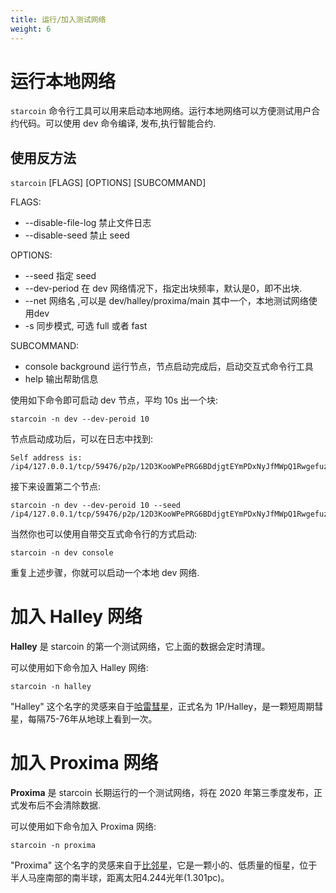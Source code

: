 ```yaml
---
title: 运行/加入测试网络
weight: 6
---
```


# 运行本地网络

`starcoin` 命令行工具可以用来启动本地网络。运行本地网络可以方便测试用户合约代码。可以使用 dev 命令编译, 发布,执行智能合约. 

## 使用反方法

`starcoin` [FLAGS] [OPTIONS] [SUBCOMMAND]

FLAGS:
- --disable-file-log 禁止文件日志
- --disable-seed 禁止 seed


OPTIONS:
- --seed 指定 seed
- --dev-period 在 dev 网络情况下，指定出块频率，默认是0，即不出块.
- --net 网络名 ,可以是 dev/halley/proxima/main 其中一个，本地测试网络使用dev
- -s 同步模式, 可选 full 或者 fast

SUBCOMMAND:
- console background 运行节点，节点启动完成后，启动交互式命令行工具
- help  输出帮助信息


使用如下命令即可启动 dev 节点，平均 10s 出一个块:

```
starcoin -n dev --dev-peroid 10 
```

节点启动成功后，可以在日志中找到:

```
Self address is: /ip4/127.0.0.1/tcp/59476/p2p/12D3KooWPePRG6BDdjgtEYmPDxNyJfMWpQ1Rwgefuz9eqksLfxJb
```

接下来设置第二个节点:

```
starcoin -n dev --dev-peroid 10 --seed /ip4/127.0.0.1/tcp/59476/p2p/12D3KooWPePRG6BDdjgtEYmPDxNyJfMWpQ1Rwgefuz9eqksLfxJb

```

当然你也可以使用自带交互式命令行的方式启动:

```
starcoin -n dev console
```

重复上述步骤，你就可以启动一个本地 dev 网络.

# 加入 Halley 网络

**Halley** 是 starcoin 的第一个测试网络，它上面的数据会定时清理。

可以使用如下命令加入 Halley 网络:
```
starcoin -n halley
```

"Halley" 这个名字的灵感来自于[哈雷彗星](https://en.wikipedia.org/wiki/Halley%27s_Comet)，正式名为 1P/Halley，是一颗短周期彗星，每隔75-76年从地球上看到一次。

# 加入 Proxima 网络

**Proxima** 是 starcoin 长期运行的一个测试网络，将在 2020 年第三季度发布，正式发布后不会清除数据.

可以使用如下命令加入 Proxima 网络:
```
starcoin -n proxima
```

"Proxima" 这个名字的灵感来自于[比邻星](https://en.wikipedia.org/wiki/Proxima_Centauri)，它是一颗小的、低质量的恒星，位于半人马座南部的南半球，距离太阳4.244光年(1.301pc)。